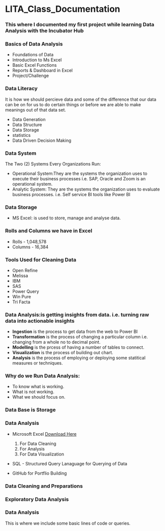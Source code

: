 # LITA_Class_Documentation

### This where I documented my first project while learning Data Analysis with the Incubator Hub

### Basics of Data Analysis 
- Foundations of Data
- Introduction to Ms Excel
- Basic Excel Functions
- Reports & Dashboard in Excel
- Project/Challenge

### Data Literacy 
It is how we should percieve data and some of the difference that our data can be on for us to do certain things
or before we are able to make meanings out of that data set.
- Data Generation
- Data Structure
- Data Storage
- statistics   
- Data Driven Decision Making
  
### Data System
The Two (2) Systems Every Organizations Run:
- Operational System:They are the systems the organization uses to execute their business processes
  i.e. SAP, Oracle and Zoom is an operational system. 
- Analytic System: They are the systems the organization uses to evaluate business processes.
 i.e. Self service BI tools like Power BI

### Data Storage 
- MS Excel: is used to store, manage and analyse data. 

### Rolls and Columns we have in Excel 
- Rolls   - 1,048,578
- Columns - 16,384
  
### Tools Used for Cleaning Data
- Open Refine
- Melissa
- IBM
- SAS
- Power Query
- Win Pure
- Tri Facta

### Data Analysis:is getting insights from data. i.e. turning raw data into actionable insights

- **Ingestion** is the process to get data from the web to Power BI
- **Transformation** is the process of changing a particular column i.e. changing from a whole no to decimal point.
- **Modelling** is the prcess of having a number of tables to connect.
- **Visualization** is the process of building out chart.
- **Analysis** is the process of employing or deploying some statitical measures or techniques.
 
### Why do we Run Data Analysis:
- To know what is working.
- What is not working.
- What we should focus on.

### Data Base is Storage

### Data Analysis 


  
- Microsoft Excel [Download Here](https://www.microsft.com) 
    1. For Data Cleaning
    2. For Analysis
    3. For Data Visualization
       
- SQL - Structured Query Lanaguage for Querying of Data
- GitHub for Portflio Building 

### Data Cleaning and Preparations

### Exploratory Data Analysis 

### Data Analysis
This is where we include some basic lines of code or queries.

